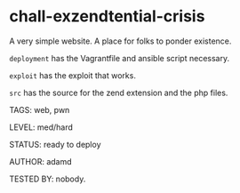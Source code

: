# chall-exzendtential-crisis

A very simple website. A place for folks to ponder existence. 

`deployment` has the Vagrantfile and ansible script necessary.

`exploit` has the exploit that works.

`src` has the source for the zend extension and the php files.

TAGS: web, pwn

LEVEL: med/hard

STATUS: ready to deploy

AUTHOR: adamd

TESTED BY: nobody. 
